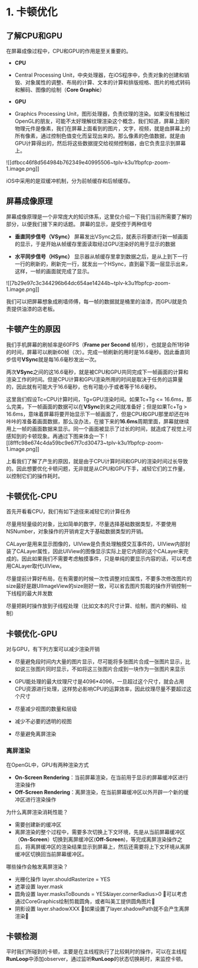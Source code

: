 # 1. 卡顿优化
## 了解CPU和GPU
在屏幕成像过程中，CPU和GPU的作用是至关重要的。

* **CPU**
- Central Processing Unit，中央处理器，在iOS程序中，负责对象的创建和销毁、对象属性的调整、布局的计算、文本的计算和排版规格、图片的格式转码和解码、图像的绘制（**Core Graphic**）
* **GPU** 
- Graphics Processing Unit，图形处理器，负责纹理的渲染。如果没有接触过OpenGL的朋友，可能不太好理解纹理渲染这个概念，我们知道，屏幕上面的物理元件是像素，我们在屏幕上面看到的图片，文字，视频，就是由屏幕上的所有像素，通过控制色值变化而呈现出来的。那么像素的色值数据，就是由GPU计算得出的，然后将这些数据提交给视频控制器，由它负责显示到屏幕上。

![[dfbcc46f8d564984b762349e40995506~tplv-k3u1fbpfcp-zoom-1.image.png]]

iOS中采用的是双缓冲机制，分为前帧缓存和后帧缓存。

## 屏幕成像原理
屏幕成像原理是一个非常庞大的知识体系，这里仅介绍一下我们当前所需要了解的部分，以便我们接下来的话题。 屏幕的显示，是受控于两种信号
* **垂直同步信号（VSync）**
屏幕发出VSync之后，就表示将要进行新一帧画面的显示，于是开始从帧缓存里面读取经过GPU渲染好的用于显示的数据

* **水平同步信号（HSync）**
显示器从帧缓存里拿到数据之后，是从上到下一行一行的刷新的，刷新完一行，就发出一个HSync，直到最下面一层显示出来，这样，一帧的画面就完成了显示。

![[7b29e97c3c344296b64dc654ae14244b~tplv-k3u1fbpfcp-zoom-1.image.png]]

我们可以把屏幕想象成刷墙师傅，每一帧的数据就是桶里的油漆，而GPU就是负责提供油漆的店老板。

## 卡顿产生的原因
我们手机屏幕的刷帧率是60FPS（**Frame per Second** 帧/秒），也就是会所1秒钟的时间，屏幕可以刷新60帧（次）。完成一帧刷新的用时是16.6毫秒。因此垂直同步信号**VSync**就是每16.6毫秒发出一次。

两次**VSync**之间的这16.6毫秒，就是被CPU和GPU共同完成下一帧画面的计算和渲染工作的时间。但是CPU计算和GPU渲染所用的时间是取决于任务的运算量的，因此就有可能大于16.6毫秒，也有可能小于或者等于16.6毫秒。

这里我们假设Tc=CPU计算时间，Tg=GPU渲染时间。如果Tc+Tg <= 16.6ms，那么完美，下一帧画面的数据可以在**VSync**到来之间就准备好；但是如果Tc+Tg > 16.6ms，意味着屏幕将要开始显示下一帧画面了，但是CPU和GPU那里却还在咔咔咔的准备着画面数据，那么没办法，在接下来的**16.6ms**周期里面，屏幕就继续用上一帧的画面数据来显示。同一个画面被显示了过长的时间，就造成了视觉上可感知到的卡顿现象。再通过下图来体会一下
![[8fffc98e674c4da59bc9e67f7cd30473~tplv-k3u1fbpfcp-zoom-1.image.png]]

上看我们了解了产生的原因，就是由于CPU计算时间和GPU的渲染时间过长导致的。因此想要优化卡顿问题，无非就是从CPU和GPU下手，减轻它们的工作量，以控制它们的操作耗时。

## 卡顿优化-CPU
首先开看看CPU，我们有如下途径来减轻它的计算任务

尽量用轻量级的对象，比如简单的数字，尽量选择基础数据类型，不要使用NSNumber，对象操作的开销肯定大于基础数据类型的开销。

CALayer是用来显示图像的，UIView是负责处理触摸交互事件的，UIView内部封装了CALayer属性，因此UIView的图像显示实际上是它内部的这个CALayer来完成的。因此如果我们不需要考虑触摸事件，只是单纯的要显示内容的话，可以考虑用CALayer取代UIView。

尽量提前计算好布局，在有需要的时候一次性调整对应属性，不要多次修改图片的size最好是跟UIImageView的size刚好一致，可以省去图片剪裁的操作开销控制一下线程的最大并发数

尽量把耗时操作放到子线程处理（比如文本的尺寸计算、绘制，图片的解码、绘制）

## 卡顿优化-GPU
对与GPU，有下列方案可以减少渲染开销
* 尽量避免段时间内大量的图片显示，尽可能将多张图片合成一张图片显示，比如说三张图片同时显示，不如将这三张图片合成到一块作为一张图片来显示

* GPU能处理的最大纹理尺寸是4096*4096，一旦超过这个尺寸，就会占用CPU资源进行处理，这样势必影响CPU的运算效率，因此纹理尽量不要超过这个尺寸

* 尽量减少视图的数量和层级

* 减少不必要的透明的视图

* 尽量避免离屏渲染

### 离屏渲染
在OpenGL中，GPU有两种渲染方式
* **On-Screen Rendering**：当前屏幕渲染，在当前用于显示的屏幕缓冲区进行渲染操作
* **Off-Screen Rendering**：离屏渲染，在当前屏幕缓冲区以外开辟一个新的缓冲区进行渲染操作

为什么离屏渲染消耗性能？
* 需要创建新的缓冲区
* 离屏渲染的整个过程中，需要多次切换上下文环境，先是从当前屏幕缓冲区（**On-Screen**）切换到离屏缓冲区(**Off-Screen**)，等完成离屏渲染操作之后，将离屏缓冲区的渲染结果显示到屏幕上，然后还需要将上下文环境从离屏缓冲区切换回当前屏幕缓冲区。

哪些操作会触发离屏渲染？
* 光栅化操作 layer.shouldRasterize = YES
* 遮罩设置 layer.mask
* 圆角设置 layer.masksToBounds = YES&layer.cornerRadius>0
🥝可以考虑通过CoreGraphics绘制剪裁圆角，或者叫美工提供圆角图片🥝
* 阴影设置 layer.shadowXXX
🥝如果设置了layer.shadowPath就不会产生离屏渲染🥝

## 卡顿检测
平时我们所碰到的卡顿，主要是在主线程执行了比较耗时的操作，可以在主线程**RunLoop**中添加observer，通过监听**RunLoop**的状态切换耗时，来监控卡顿。